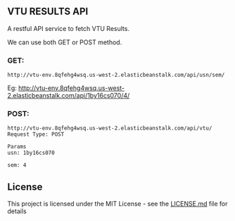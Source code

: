 ## VTU RESULTS API

A restful API service to fetch VTU Results.

We can use both GET or POST method.


### GET:
```
http://vtu-env.8qfehg4wsq.us-west-2.elasticbeanstalk.com/api/usn/sem/
```
Eg: http://vtu-env.8qfehg4wsq.us-west-2.elasticbeanstalk.com/api/1by16cs070/4/





### POST:
```
http://vtu-env.8qfehg4wsq.us-west-2.elasticbeanstalk.com/api/vtu/
Request Type: POST

Params
usn: 1by16cs070

sem: 4
```

## License

This project is licensed under the MIT License - see the [LICENSE.md](LICENSE.md) file for details
